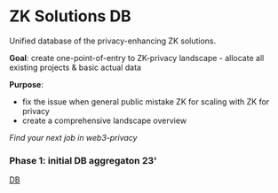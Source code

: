 # ZK Solutions DB

Unified database of the privacy-enhancing ZK solutions.

**Goal**: create one-point-of-entry to ZK-privacy landscape - allocate all existing projects & basic actual data

**Purpose**:
- fix the issue when general public mistake ZK for scaling with ZK for privacy
- create a comprehensive landscape overview

_Find your next job in web3-privacy_

### Phase 1: initial DB aggregaton 23'

[DB](https://github.com/Msiusko/web3privacy/tree/main/ZKprivacylandscape)
